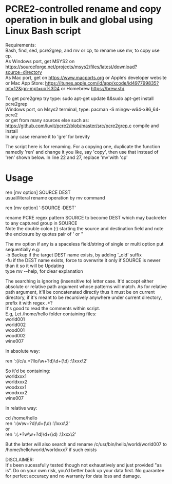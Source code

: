 # PCRE2-controlled rename and copy operation in bulk and global using Linux Bash script  
Requirements:  
Bash, find, sed, pcre2grep, and mv or cp, to rename use mv, to copy use cp.  
As Windows port, get MSYS2 on https://sourceforge.net/projects/msys2/files/latest/download?source=directory  
As Mac port, get on https://www.macports.org or Apple’s developer website or Mac App Store: https://itunes.apple.com/id/app/xcode/id497799835?mt=12&ign-mpt=uo%3D4 or Homebrew https://brew.sh/  

To get pcre2grep try type: sudo apt-get update &&sudo apt-get install pcre2grep  
Windows port, on Msys2 terminal, type: pacman -S mingw-w64-x86_64-pcre2  
or get from many sources else such as: https://github.com/luvit/pcre2/blob/master/src/pcre2grep.c compile and install  
In any case rename it to 'gre' for brevity  

The script here is for renaming. For a copying one, duplicate the function namedly 'ren' and change it you like, say 'copy', then use that instead of 'ren' shown below. In line 22 and 27, replace 'mv'with 'cp'  

# Usage  
ren [mv option] SOURCE DEST  
usual/literal rename operation by mv command

ren [mv option] ':SOURCE  :DEST'  

rename PCRE regex pattern SOURCE to become DEST which may backrefer to any captured group in SOURCE  
Note the double colon (:) starting the source and destination field and note the enclosure by quotes pair of ' or " 

The mv option if any is a spaceless field/string of single or multi option put sequentially e.g:  
-b Backup if the target DEST name exists, by adding '_old' suffix  
-fu if the DEST name exists, force to overwrite it only if SOURCE is newer than it so it will be Updating  
type mv --help, for clear explanation  

The searching is ignoring (insensitive to) letter case. It'd accept either absolute or relative path argument whose patterns will match. As for relative path argument, it'll be concatenated directly thus it must be on current directory, if it's meant to be recursively anywhere under current directory, prefix it with regex .*?  
It's good to read the comments within script.  
E.g,
Let /home/hello folder containing files:  
world001  
world002  
wood001  
wood002  
wine007  

In absolute way:  

ren ':(/c/u.*?llo/\w+?d)\d+(\d) :\1xxx\2'  

So it'd be containing:  
worldxxx1  
worldxxx2   
woodxxx1  
woodxxx2  
wine007  

In relative way:  

cd /home/hello  
ren ':(w\w+?d)\d+(\d) :\1xxx\2'  
  or  
ren ':(.*?w\w+?d)\d+(\d) :\1xxx\2'  

But the latter will also search and rename /c/usr/bin/hello/world/world007 to /home/hello/world/worldxxx7  if such exists   

DISCLAIMER:  
It's been sucessfully tested though not exhaustively and just provided "as is". Do on your own risk, you'd better back up your data first. No guarantee for perfect accuracy and no warranty for data loss and damage.
